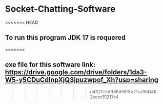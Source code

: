 # Socket-Chatting-Software
<<<<<<< HEAD
## To run this program JDK 17 is requered
=======
## exe file for this software link: https://drive.google.com/drive/folders/1da3-W5-y5CDuCdlnpXjQ3jpuzwpof_Xh?usp=sharing
>>>>>>> d4021c1e0f86d98f8e21caf841462cecc19217c4
